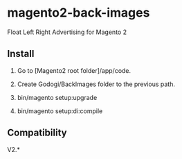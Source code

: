 # magento2-back-images

Float Left Right Advertising for Magento 2


## Install

1. Go to [Magento2 root folder]/app/code.

2. Create Godogi/BackImages folder to the previous path.

3. bin/magento setup:upgrade

4. bin/magento setup:di:compile


## Compatibility

V2.*

